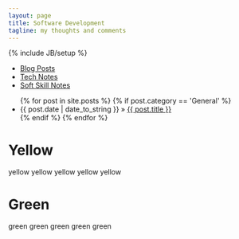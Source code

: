 ```yaml
---
layout: page
title: Software Development
tagline: my thoughts and comments
---
```

{% include JB/setup %}

<ul id="tabs" class="nav nav-tabs" data-tabs="tabs">
<li class="active"><a href="#red" data-toggle="tab">Blog Posts</a></li>
<li><a href="#yellow" data-toggle="tab">Tech Notes</a></li>
<li><a href="#green" data-toggle="tab">Soft Skill Notes</a></li>
</ul>
<div id="my-tab-content" class="tab-content">
	<div class="tab-pane active" id="red">
		<ul>
		  {% for post in site.posts %}
			{% if post.category == 'General' %}
			<li><span>{{ post.date | date_to_string }}</span> &raquo; <a href="{{ BASE_PATH }}{{ post.url }}">{{ post.title }}</a></li>
			{% endif %}
		  {% endfor %}
		</ul>
	</div>
	<div class="tab-pane" id="yellow">
	    <h1>Yellow</h1>
	    <p>yellow yellow yellow yellow yellow</p>
	</div>
	<div class="tab-pane" id="green">
	    <h1>Green</h1>
	    <p>green green green green green</p>
	</div>
</div>

